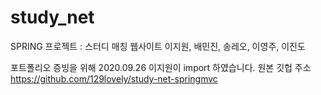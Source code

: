 # study_net
SPRING 프로젝트 : 스터디 매칭 웹사이트
이지원, 배민진, 송레오, 이영주, 이진도

포트폴리오 증빙을 위해 2020.09.26 이지원이 import 하였습니다.
원본 깃헙 주소 https://github.com/129lovely/study-net-springmvc

